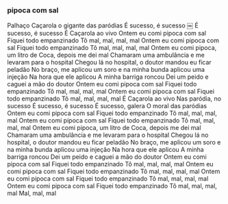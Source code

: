 ### pipoca com sal 

Palhaço Caçarola o gigante das paródias
É sucesso, é sucesso ￼
É sucesso, é sucesso
É Caçarola ao vivo
Ontem eu comi pipoca com sal
Fiquei todo empanzinado
Tô mal, mal, mal, mal
Ontem eu comi pipoca com sal
Fiquei todo empanzinado
Tô mal, mal, mal, mal
Ontem eu comi pipoca, um litro de Coca, depois me dei mal
Chamaram uma ambulância e me levaram para o hospital
Chegou lá no hospital, o doutor mandou eu ficar peladão
No braço, me aplicou um soro e na minha bunda aplicou uma injeção
Na hora que ele aplicou
A minha barriga roncou
Dei um peido e caguei a mão do doutor
Ontem eu comi pipoca com sal
Fiquei todo empanzinado
Tô mal, mal, mal, mal
Ontem eu comi pipoca com sal
Fiquei todo empanzinado
Tô mal, mal, mal, mal
É Caçarola ao vivo
Nas paródia, no sucesso
É sucesso, é sucesso
É sucesso, galera
O moral das paródias
Ontem eu comi pipoca com sal
Fiquei todo empanzinado
Tô mal, mal, mal, mal
Ontem eu comi pipoca com sal
Fiquei todo empanzinado
Tô mal, mal, mal, mal
Ontem eu comi pipoca, um litro de Coca, depois me dei mal
Chamaram uma ambulância e me levaram para o hospital
Chegou lá no hospital, o doutor mandou eu ficar peladão
No braço, me aplicou um soro e na minha bunda aplicou uma injeção
Na hora que ele aplicou
A minha barriga roncou
Dei um peido e caguei a mão do doutor
Ontem eu comi pipoca com sal
Fiquei todo empanzinado
Tô mal, mal, mal, mal
Ontem eu comi pipoca com sal
Fiquei todo empanzinado
Tô mal, mal, mal, mal
Ontem eu comi pipoca com sal
Fiquei todo empanzinado
Tô mal, mal, mal, mal
Ontem eu comi pipoca com sal
Fiquei todo empanzinado
Tô mal, mal, mal, mal
Mal, mal, mal
